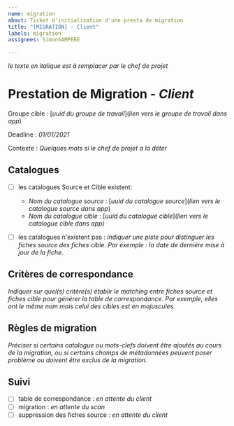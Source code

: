 ```yaml
---
name: migration
about: Ticket d'initialisation d'une presta de migration
title: "[MIGRATION] - Client"
labels: migration
assignees: SimonSAMPERE

---
```


*le texte en italique est à remplacer par le chef de projet*

# Prestation de Migration - *Client*

Groupe cible : [*uuid du groupe de travail*](*lien vers le groupe de travail dans app*)

Deadline : *01/01/2021*

Contexte : *Quelques mots si le chef de projet a la déter*

## Catalogues

- [ ] les catalogues Source et Cible existent:
  * *Nom du catalogue source* : [*uuid du catalogue source*](*lien vers le catalogue source dans app*)
  * *Nom du catalogue cible* : [*uuid du catalogue cible*](*lien vers le catalogue cible dans app*)

- [ ] les catalogues n'existent pas : *indiquer une piste pour distinguer les fiches source des fiches cible. Par exemple : la date de dernière mise à jour de la fiche.*

## Critères de correspondance

*Indiquer sur quel(s) critère(s) établir le matching entre fiches source et fiches cible pour générer la table de correspondance. Par exemple, elles ont le même nom mais celui des cibles est en majuscules.*

## Règles de migration

*Préciser si certains catalogue ou mots-clefs doivent être ajoutés au cours de la migration, ou si certains champs de métadonnées peuvent poser problème ou doivent être exclus de la migration.*

## Suivi

- [ ] table de correspondance : *en attente du client*
- [ ] migration : *en attente du scan*
- [ ] suppression des fiches source : *en attente du client*
